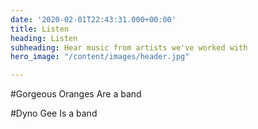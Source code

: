 ```yaml
---
date: '2020-02-01T22:43:31.000+00:00'
title: Listen
heading: Listen
subheading: Hear music from artists we've worked with
hero_image: "/content/images/header.jpg"

---
```

#Gorgeous Oranges
Are a band

#Dyno Gee
Is a band


